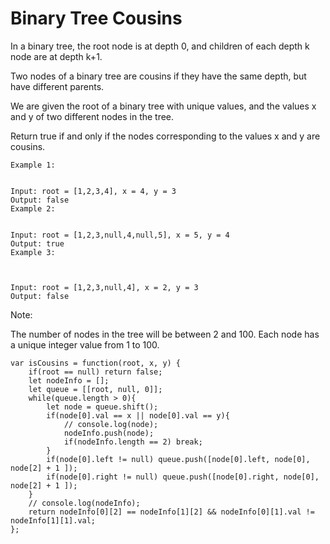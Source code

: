 # Binary Tree Cousins

In a binary tree, the root node is at depth 0, and children of each depth k node are at depth k+1.

Two nodes of a binary tree are cousins if they have the same depth, but have different parents.

We are given the root of a binary tree with unique values, and the values x and y of two different nodes in the tree.

Return true if and only if the nodes corresponding to the values x and y are cousins.


```
Example 1:


Input: root = [1,2,3,4], x = 4, y = 3
Output: false
Example 2:


Input: root = [1,2,3,null,4,null,5], x = 5, y = 4
Output: true
Example 3:



Input: root = [1,2,3,null,4], x = 2, y = 3
Output: false
 ```

Note:

The number of nodes in the tree will be between 2 and 100.
Each node has a unique integer value from 1 to 100.

```
var isCousins = function(root, x, y) {
    if(root == null) return false;
    let nodeInfo = [];
    let queue = [[root, null, 0]];
    while(queue.length > 0){
        let node = queue.shift();
        if(node[0].val == x || node[0].val == y){
            // console.log(node);
            nodeInfo.push(node);
            if(nodeInfo.length == 2) break;
        }
        if(node[0].left != null) queue.push([node[0].left, node[0], node[2] + 1 ]);
        if(node[0].right != null) queue.push([node[0].right, node[0], node[2] + 1 ]);
    }
    // console.log(nodeInfo);
    return nodeInfo[0][2] == nodeInfo[1][2] && nodeInfo[0][1].val != nodeInfo[1][1].val;
};
```

